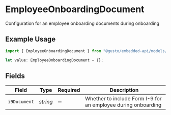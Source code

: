 # EmployeeOnboardingDocument

Configuration for an employee onboarding documents during onboarding

## Example Usage

```typescript
import { EmployeeOnboardingDocument } from "@gusto/embedded-api/models/components/employeeonboardingdocument.js";

let value: EmployeeOnboardingDocument = {};
```

## Fields

| Field                                                         | Type                                                          | Required                                                      | Description                                                   |
| ------------------------------------------------------------- | ------------------------------------------------------------- | ------------------------------------------------------------- | ------------------------------------------------------------- |
| `i9Document`                                                  | *string*                                                      | :heavy_minus_sign:                                            | Whether to include Form I-9 for an employee during onboarding |